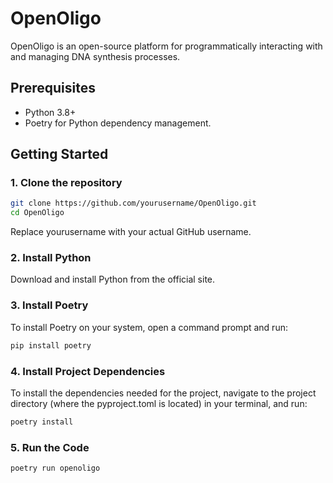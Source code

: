 # OpenOligo

OpenOligo is an open-source platform for programmatically interacting with and managing DNA synthesis processes.

## Prerequisites

- Python 3.8+
- Poetry for Python dependency management.

## Getting Started

### 1. Clone the repository

```bash
git clone https://github.com/yourusername/OpenOligo.git
cd OpenOligo
```

Replace yourusername with your actual GitHub username.

### 2. Install Python
Download and install Python from the official site.

### 3. Install Poetry
To install Poetry on your system, open a command prompt and run:

```bash
pip install poetry
```

### 4. Install Project Dependencies
To install the dependencies needed for the project, navigate to the project directory (where the pyproject.toml is located) in your terminal, and run:

```bash
poetry install
```

### 5. Run the Code

```bash
poetry run openoligo
```

